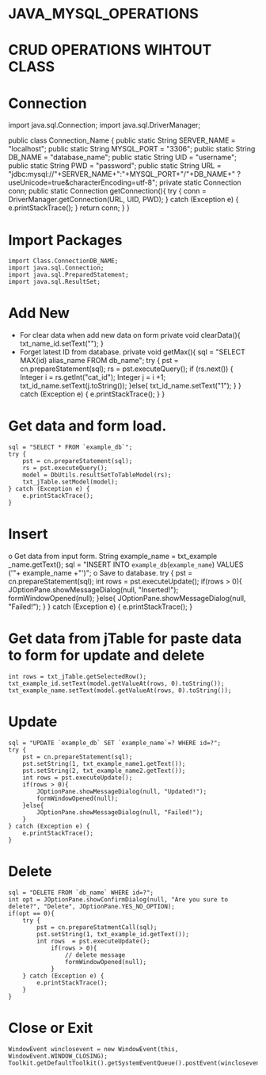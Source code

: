 # JAVA_MYSQL_OPERATIONS
# CRUD OPERATIONS WIHTOUT CLASS
# Connection 
import java.sql.Connection;
import java.sql.DriverManager;

public class Connection_Name {
    public static String SERVER_NAME = "localhost";
    public static String MYSQL_PORT = "3306";
    public static String DB_NAME = "database_name";
    public static String UID = "username";
    public static String PWD = "password";
    public static String URL = "jdbc:mysql://"+SERVER_NAME+":"+MYSQL_PORT+"/"+DB_NAME+" ?useUnicode=true&characterEncoding=utf-8";
    private static Connection conn;
    public static Connection getConnection(){
        try {
            conn = DriverManager.getConnection(URL, UID, PWD);
        } catch (Exception e) {
            e.printStackTrace();
        }
        return conn;
    }
}

# Import Packages
	import Class.ConnectionDB_NAME;
	import java.sql.Connection;
	import java.sql.PreparedStatement;
	import java.sql.ResultSet;

# Add New
+ For clear data when add new data on form
    private void clearData(){
        txt_name_id.setText("");
    }
+ Forget latest ID from database. 
    private void getMax(){
        sql = "SELECT MAX(id) alias_name FROM db_name";
        try {
            pst = cn.prepareStatement(sql);
            rs = pst.executeQuery();
            if (rs.next()) {
                Integer i = rs.getInt("cat_id");
                Integer j = i +1;
                txt_id_name.setText(j.toString());
            }else{
                txt_id_name.setText("1");
            }
        } catch (Exception e) {
            e.printStackTrace();
        }
    }

# Get data and form load.
    sql = "SELECT * FROM `example_db`";
    try {
        pst = cn.prepareStatement(sql);
        rs = pst.executeQuery();
        model = DbUtils.resultSetToTableModel(rs);
        txt_jTable.setModel(model);
    } catch (Exception e) {
        e.printStackTrace();
    }

# Insert 
o	Get data from input form. 
        String example_name = txt_example _name.getText();
		sql = "INSERT INTO `example_db`(`example_name`) VALUES ('"+ example_name +"')";
o	Save to database. 
        try {
            pst = cn.prepareStatement(sql);
            int rows = pst.executeUpdate();
            if(rows > 0){
                JOptionPane.showMessageDialog(null, "Inserted!");
                formWindowOpened(null);
            }else{
                JOptionPane.showMessageDialog(null, "Failed!");
            }
        } catch (Exception e) {
            e.printStackTrace();
        }

# Get data from jTable for paste data to form for update and delete
    int rows = txt_jTable.getSelectedRow();
    txt_example_id.setText(model.getValueAt(rows, 0).toString());
	txt_example_name.setText(model.getValueAt(rows, 0).toString());

# Update 
    sql = "UPDATE `example_db` SET `example_name`=? WHERE id=?";
    try {
        pst = cn.prepareStatement(sql);
        pst.setString(1, txt_example_name1.getText());
        pst.setString(2, txt_example_name2.getText());
        int rows = pst.executeUpdate();
        if(rows > 0){
            JOptionPane.showMessageDialog(null, "Updated!");
            formWindowOpened(null);
        }else{
            JOptionPane.showMessageDialog(null, "Failed!");
        }
    } catch (Exception e) {
        e.printStackTrace();
    }

# Delete 
  	sql = "DELETE FROM `db_name` WHERE id=?";
	int opt = JOptionPane.showConfirmDialog(null, "Are you sure to delete?", "Delete", JOptionPane.YES_NO_OPTION);
	if(opt == 0){
	    try {
	        pst = cn.prepareStatmentCall(sql);
	        pst.setString(1, txt_example_id.getText());
	        int rows  = pst.executeUpdate();
	            if(rows > 0){
	                // delete message
	                formWindowOpened(null);
	            }
	    } catch (Exception e) {
	        e.printStackTrace();
	    }
	}

# Close or Exit 
	WindowEvent winclosevent = new WindowEvent(this, WindowEvent.WINDOW_CLOSING);
	Toolkit.getDefaultToolkit().getSystemEventQueue().postEvent(winclosevent);







